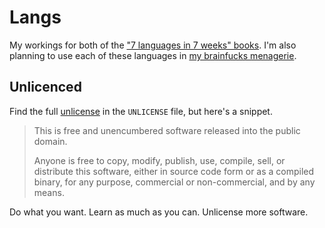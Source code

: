 # Langs

My workings for both of the ["7 languages in 7 weeks" books][books]. I'm also planning to use each of these languages in [my brainfucks menagerie][brainfucks].

## Unlicenced

Find the full [unlicense][] in the `UNLICENSE` file, but here's a snippet.

>This is free and unencumbered software released into the public domain.
>
>Anyone is free to copy, modify, publish, use, compile, sell, or distribute this software, either in source code form or as a compiled binary, for any purpose, commercial or non-commercial, and by any means.

Do what you want. Learn as much as you can. Unlicense more software.

[books]: https://pragprog.com/book/btlang/seven-languages-in-seven-weeks
[brainfucks]: https://github.com/Wolfy87/brainfucks
[unlicense]: http://unlicense.org/
